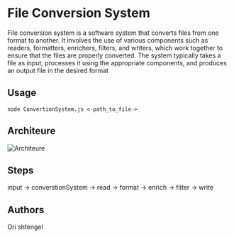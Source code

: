 # File Conversion System

File conversion system is a software system that converts files from one format to another. It involves the use of various components such as readers, formatters, enrichers, filters, and writers, which work together to ensure that the files are properly converted. The system typically takes a file as input, processes it using the appropriate components, and produces an output file in the desired format

## Usage
```node
node ConvertionSystem.js <-path_to_file->
```
## Architeure

![Architeure](https://firebasestorage.googleapis.com/v0/b/sarah-b5dc8.appspot.com/o/architure-2.png?alt=media&token=9f6a0a24-6d69-4200-b98e-0626e2f9786e)

## Steps

input -> converstionSystem -> read -> format -> enrich -> filter -> write


## Authors
Ori shtengel 

